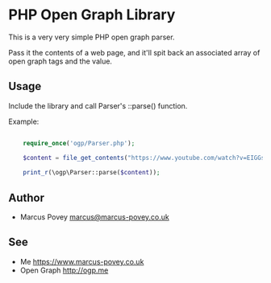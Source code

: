 PHP Open Graph Library
======================

This is a very very simple PHP open graph parser.

Pass it the contents of a web page, and it'll spit back an associated array of open graph tags and the value.

Usage
-----

Include the library and call Parser's ::parse() function. 

Example:

```php

	require_once('ogp/Parser.php');

	$content = file_get_contents("https://www.youtube.com/watch?v=EIGGsZZWzZA");
	
	print_r(\ogp\Parser::parse($content));
```

Author
------

* Marcus Povey <marcus@marcus-povey.co.uk>

See
---

* Me <https://www.marcus-povey.co.uk>
* Open Graph <http://ogp.me>
